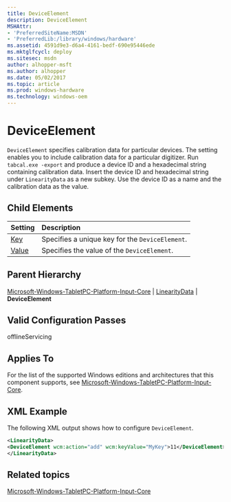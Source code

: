 ```yaml
---
title: DeviceElement
description: DeviceElement
MSHAttr:
- 'PreferredSiteName:MSDN'
- 'PreferredLib:/library/windows/hardware'
ms.assetid: 4591d9e3-d6a4-4161-bedf-690e95446ede
ms.mktglfcycl: deploy
ms.sitesec: msdn
author: alhopper-msft
ms.author: alhopper
ms.date: 05/02/2017
ms.topic: article
ms.prod: windows-hardware
ms.technology: windows-oem
---
```

# DeviceElement

`DeviceElement` specifies calibration data for particular devices. The setting enables you to include calibration data for a particular digitizer. Run `tabcal.exe -export` and produce a device ID and a hexadecimal string containing calibration data. Insert the device ID and hexadecimal string under `LinearityData` as a new subkey. Use the device ID as a name and the calibration data as the value.

## Child Elements

| Setting                 | Description                                                                           |
|:------------------------|:--------------------------------------------------------------------------------------|
| [Key](microsoft-windows-tabletpc-platform-input-core-linearitydata-deviceelement-key.md) | Specifies a unique key for the <code>DeviceElement</code>. |
| [Value](microsoft-windows-tabletpc-platform-input-core-linearitydata-deviceelement-value.md) | Specifies the value of the <code>DeviceElement</code>. |

## Parent Hierarchy

[Microsoft-Windows-TabletPC-Platform-Input-Core](microsoft-windows-tabletpc-platform-input-core.md) | [LinearityData](microsoft-windows-tabletpc-platform-input-core-linearitydata.md) | **DeviceElement**

## Valid Configuration Passes

offlineServicing

## Applies To

For the list of the supported Windows editions and architectures that this component supports, see [Microsoft-Windows-TabletPC-Platform-Input-Core](microsoft-windows-tabletpc-platform-input-core.md).

## XML Example

The following XML output shows how to configure `DeviceElement`.

```XML
<LinearityData>
<DeviceElement wcm:action="add" wcm:keyValue="MyKey">11</DeviceElement>
</LinearityData>
```

## Related topics

[Microsoft-Windows-TabletPC-Platform-Input-Core](microsoft-windows-tabletpc-platform-input-core.md)
